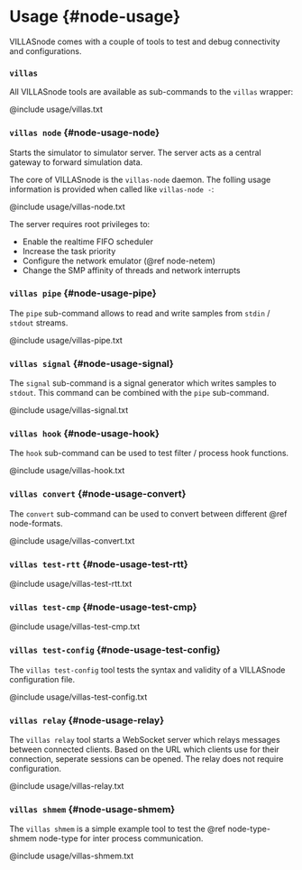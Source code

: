 # Usage {#node-usage}

VILLASnode comes with a couple of tools to test and debug connectivity and configurations.

### `villas`

All VILLASnode tools are available as sub-commands to the `villas` wrapper:

@include usage/villas.txt

### `villas node` {#node-usage-node}

Starts the simulator to simulator server. The server acts as a central gateway to forward simulation data.

The core of VILLASnode is the `villas-node` daemon.
The folling usage information is provided when called like `villas-node -`:

@include usage/villas-node.txt

The server requires root privileges to:

 - Enable the realtime FIFO scheduler
 - Increase the task priority
 - Configure the network emulator (@ref node-netem)
 - Change the SMP affinity of threads and network interrupts

### `villas pipe` {#node-usage-pipe}

The `pipe` sub-command allows to read and write samples from `stdin` / `stdout` streams.

@include usage/villas-pipe.txt

### `villas signal` {#node-usage-signal}

The `signal` sub-command is a signal generator which writes samples to `stdout`.
This command can be combined with the `pipe` sub-command.

@include usage/villas-signal.txt

### `villas hook` {#node-usage-hook}

The `hook` sub-command can be used to test filter / process hook functions.

@include usage/villas-hook.txt

### `villas convert` {#node-usage-convert}

The `convert` sub-command can be used to convert between different @ref node-formats.

@include usage/villas-convert.txt

### `villas test-rtt` {#node-usage-test-rtt}

@include usage/villas-test-rtt.txt

### `villas test-cmp` {#node-usage-test-cmp}

@include usage/villas-test-cmp.txt

### `villas test-config` {#node-usage-test-config}

The `villas test-config` tool tests the syntax and validity of a VILLASnode configuration file.

@include usage/villas-test-config.txt

### `villas relay` {#node-usage-relay}

The `villas relay` tool starts a WebSocket server which relays messages between connected clients.
Based on the URL which clients use for their connection, seperate sessions can be opened.
The relay does not require configuration.

@include usage/villas-relay.txt

### `villas shmem` {#node-usage-shmem}

The `villas shmem` is a simple example tool to test the @ref node-type-shmem node-type for inter process communication.

@include usage/villas-shmem.txt

